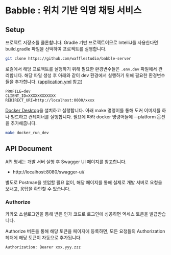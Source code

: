 # Babble : 위치 기반 익명 채팅 서비스

## Setup

프로젝트 저장소를 클론합니다. Gradle 기반 프로젝트이므로 IntelliJ를 사용한다면 build.gradle 파일을 선택하여 프로젝트를 실행합니다.

```bash
git clone https://github.com/wafflestudio/babble-server
```

로컬에서 해당 프로젝트를 실행하기 위해 필요한 환경변수들은 `.env.dev` 파일에서 관리합니다.
해당 파일 생성 후 아래와 같이 dev 환경에서 실행하기 위해 필요한 환경변수들을 추가합니다. ([application.yml](./src/main/resources/application.yml) 참고)

```
PROFILE=dev
CLIENT_ID=XXXXXXXXXXXX
REDIRECT_URI=http://localhost:0000/xxxx
```

[Docker Desktop](https://www.docker.com/products/docker-desktop/)을 설치하고 실행합니다.
아래 make 명령어를 통해 도커 이미지를 하나 빌드하고 컨테이너를 실행합니다. 필요에 따라 docker 명령어들에 --platform 옵션을 추가해줍니다.

```bash
make docker_run_dev
```

## API Document

API 명세는 개발 서버 실행 후 Swagger UI 페이지를 참고합니다.

- http://localhost:8080/swagger-ui/

별도로 Postman을 셋업할 필요 없이,
해당 페이지를 통해 실제로 개발 서버로 요청을 보내고, 응답을 확인할 수 있습니다.

### Authorize

카카오 소셜로그인을 통해 받은 인가 코드로 로그인에 성공하면 엑세스 토큰을 발급받습니다.

Authorize 버튼을 통해 해당 토큰을 페이지에 등록하면, 모든 요청들의 Authorization 헤더에 해당 토큰이 자동으로 추가됩니다.

```
Authorization: Bearer xxx.yyy.zzz
```
